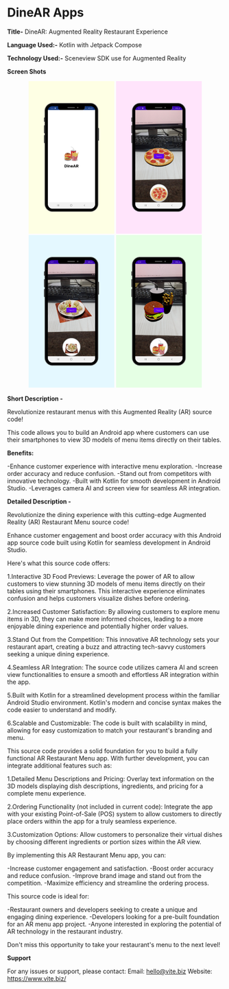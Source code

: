 # DineAR Apps

**Title-** DineAR: Augmented Reality Restaurant Experience

**Language Used:-** Kotlin with Jetpack Compose

**Technology Used:-** Sceneview SDK use for Augmented Reality

**Screen Shots**

<p align="middle">
  <img src="screenshots/1.png" width="200" />
  <img src="screenshots/2.png" width="200" />
  <img src="screenshots/3.png" width="200" />
  <img src="screenshots/4.png" width="200" />
</p>


**Short Description -**

Revolutionize restaurant menus with this Augmented Reality (AR) source code!

This code allows you to build an Android app where customers can use their smartphones to view 3D models of menu items directly on their tables.

**Benefits:**

-Enhance customer experience with interactive menu exploration.
-Increase order accuracy and reduce confusion.
-Stand out from competitors with innovative technology.
-Built with Kotlin for smooth development in Android Studio.
-Leverages camera AI and screen view for seamless AR integration.

**Detailed Description -**

Revolutionize the dining experience with this cutting-edge Augmented Reality (AR) Restaurant Menu source code!

Enhance customer engagement and boost order accuracy with this Android app source code built using Kotlin for seamless development in Android Studio.

Here's what this source code offers:

1.Interactive 3D Food Previews: Leverage the power of AR to allow customers to view stunning 3D models of menu items directly on their tables using their smartphones. This interactive experience eliminates confusion and helps customers visualize dishes before ordering.

2.Increased Customer Satisfaction: By allowing customers to explore menu items in 3D, they can make more informed choices, leading to a more enjoyable dining experience and potentially higher order values.

3.Stand Out from the Competition: This innovative AR technology sets your restaurant apart, creating a buzz and attracting tech-savvy customers seeking a unique dining experience.

4.Seamless AR Integration: The source code utilizes camera AI and screen view functionalities to ensure a smooth and effortless AR integration within the app.

5.Built with Kotlin for a streamlined development process within the familiar Android Studio environment. Kotlin's modern and concise syntax makes the code easier to understand and modify.

6.Scalable and Customizable: The code is built with scalability in mind, allowing for easy customization to match your restaurant's branding and menu.

This source code provides a solid foundation for you to build a fully functional AR Restaurant Menu app. With further development, you can integrate additional features such as:

1.Detailed Menu Descriptions and Pricing: Overlay text information on the 3D models displaying dish descriptions, ingredients, and pricing for a complete menu experience.

2.Ordering Functionality (not included in current code): Integrate the app with your existing Point-of-Sale (POS) system to allow customers to directly place orders within the app for a truly seamless experience.

3.Customization Options: Allow customers to personalize their virtual dishes by choosing different ingredients or portion sizes within the AR view.

By implementing this AR Restaurant Menu app, you can:

-Increase customer engagement and satisfaction.
-Boost order accuracy and reduce confusion.
-Improve brand image and stand out from the competition.
-Maximize efficiency and streamline the ordering process.

This source code is ideal for:

-Restaurant owners and developers seeking to create a unique and engaging dining experience.
-Developers looking for a pre-built foundation for an AR menu app project.
-Anyone interested in exploring the potential of AR technology in the restaurant industry.

Don't miss this opportunity to take your restaurant's menu to the next level!

**Support**

For any issues or support, please contact:
Email: hello@vite.biz
Website: https://www.vite.biz/